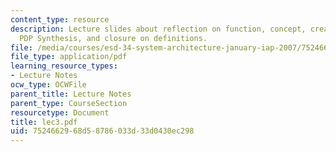 ```yaml
---
content_type: resource
description: Lecture slides about reflection on function, concept, creativity, architecture,
  PDP Synthesis, and closure on definitions.
file: /media/courses/esd-34-system-architecture-january-iap-2007/7524662968d58786033d33d0430ec298_lec3.pdf
file_type: application/pdf
learning_resource_types:
- Lecture Notes
ocw_type: OCWFile
parent_title: Lecture Notes
parent_type: CourseSection
resourcetype: Document
title: lec3.pdf
uid: 75246629-68d5-8786-033d-33d0430ec298
---
```


